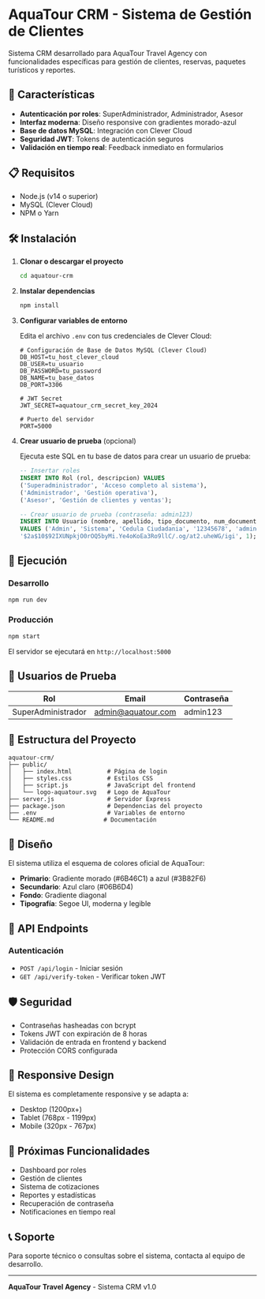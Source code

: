# AquaTour CRM - Sistema de Gestión de Clientes

Sistema CRM desarrollado para AquaTour Travel Agency con funcionalidades específicas para gestión de clientes, reservas, paquetes turísticos y reportes.

## 🚀 Características

- **Autenticación por roles**: SuperAdministrador, Administrador, Asesor
- **Interfaz moderna**: Diseño responsive con gradientes morado-azul
- **Base de datos MySQL**: Integración con Clever Cloud
- **Seguridad JWT**: Tokens de autenticación seguros
- **Validación en tiempo real**: Feedback inmediato en formularios

## 📋 Requisitos

- Node.js (v14 o superior)
- MySQL (Clever Cloud)
- NPM o Yarn

## 🛠️ Instalación

1. **Clonar o descargar el proyecto**
   ```bash
   cd aquatour-crm
   ```

2. **Instalar dependencias**
   ```bash
   npm install
   ```

3. **Configurar variables de entorno**
   
   Edita el archivo `.env` con tus credenciales de Clever Cloud:
   ```env
   # Configuración de Base de Datos MySQL (Clever Cloud)
   DB_HOST=tu_host_clever_cloud
   DB_USER=tu_usuario
   DB_PASSWORD=tu_password
   DB_NAME=tu_base_datos
   DB_PORT=3306

   # JWT Secret
   JWT_SECRET=aquatour_crm_secret_key_2024

   # Puerto del servidor
   PORT=5000
   ```

4. **Crear usuario de prueba** (opcional)
   
   Ejecuta este SQL en tu base de datos para crear un usuario de prueba:
   ```sql
   -- Insertar roles
   INSERT INTO Rol (rol, descripcion) VALUES 
   ('Superadministrador', 'Acceso completo al sistema'),
   ('Administrador', 'Gestión operativa'),
   ('Asesor', 'Gestión de clientes y ventas');

   -- Crear usuario de prueba (contraseña: admin123)
   INSERT INTO Usuario (nombre, apellido, tipo_documento, num_documento, correo, contrasena, id_rol) 
   VALUES ('Admin', 'Sistema', 'Cedula Ciudadania', '12345678', 'admin@aquatour.com', 
   '$2a$10$92IXUNpkjO0rOQ5byMi.Ye4oKoEa3Ro9llC/.og/at2.uheWG/igi', 1);
   ```

## 🚀 Ejecución

### Desarrollo
```bash
npm run dev
```

### Producción
```bash
npm start
```

El servidor se ejecutará en `http://localhost:5000`

## 🔐 Usuarios de Prueba

| Rol | Email | Contraseña |
|-----|-------|------------|
| SuperAdministrador | admin@aquatour.com | admin123 |

## 📁 Estructura del Proyecto

```
aquatour-crm/
├── public/
│   ├── index.html          # Página de login
│   ├── styles.css          # Estilos CSS
│   ├── script.js           # JavaScript del frontend
│   └── logo-aquatour.svg   # Logo de AquaTour
├── server.js               # Servidor Express
├── package.json            # Dependencias del proyecto
├── .env                    # Variables de entorno
└── README.md              # Documentación
```

## 🎨 Diseño

El sistema utiliza el esquema de colores oficial de AquaTour:
- **Primario**: Gradiente morado (#6B46C1) a azul (#3B82F6)
- **Secundario**: Azul claro (#06B6D4)
- **Fondo**: Gradiente diagonal
- **Tipografía**: Segoe UI, moderna y legible

## 🔧 API Endpoints

### Autenticación
- `POST /api/login` - Iniciar sesión
- `GET /api/verify-token` - Verificar token JWT

## 🛡️ Seguridad

- Contraseñas hasheadas con bcrypt
- Tokens JWT con expiración de 8 horas
- Validación de entrada en frontend y backend
- Protección CORS configurada

## 📱 Responsive Design

El sistema es completamente responsive y se adapta a:
- Desktop (1200px+)
- Tablet (768px - 1199px)
- Mobile (320px - 767px)

## 🚧 Próximas Funcionalidades

- Dashboard por roles
- Gestión de clientes
- Sistema de cotizaciones
- Reportes y estadísticas
- Recuperación de contraseña
- Notificaciones en tiempo real

## 📞 Soporte

Para soporte técnico o consultas sobre el sistema, contacta al equipo de desarrollo.

---

**AquaTour Travel Agency** - Sistema CRM v1.0
